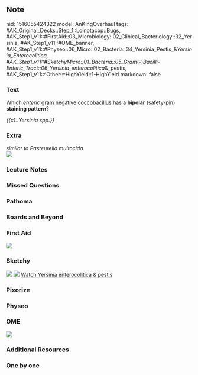 ## Note
nid: 1516055424322
model: AnKingOverhaul
tags: #AK_Original_Decks::Step_1::Lolnotacop::Bugs, #AK_Step1_v11::#FirstAid::03_Microbiology::02_Clinical_Bacteriology::32_Yersinia, #AK_Step1_v11::#OME_banner, #AK_Step1_v11::#Physeo::06_Micro::02_Bacteria::34_Yersinia_Pestis_&_Yersinia_Enterocolitica, #AK_Step1_v11::#SketchyMicro::01_Bacteria::05_Gram_(-)_Bacilli_-_Enteric_Tract::06_Yersinia_enterocolitica_&_pestis, #AK_Step1_v11::^Other::^HighYield::1-HighYield
markdown: false

### Text
Which <i>enteric</i> <u>gram negative coccobacillus</u> has a
<b>bipolar</b> (safety-pin) <b>staining pattern</b>?
<div>
  <i>{{c1::Yersinia spp.}}</i>
</div>

### Extra
<div>
  <i>similar to Pasteurella multocida</i>
</div><img src="paste-50663434224101.jpg">

### Lecture Notes


### Missed Questions


### Pathoma


### Boards and Beyond


### First Aid
<img src="tmpdcuwk2uu.png">

### Sketchy
<img src="paste-104921756073987%20(1).jpg"> <img src=
"Screen%20Shot%202019-10-28%20at%208.05.44%20AM.png"> <a href=
"https://dashboard.sketchy.com/study/medical/courses/medical-microbiology/units/medical-microbiology-bacteria/videos/medical-microbiology-bacteria-gram-negative-bacilli-enteric-tract-yersinia-enterocolitica-and-pestis?utm_source=anki&utm_medium=partnership&utm_campaign=february_update&utm_content=medical">
Watch Yersinia enterocolitica & pestis</a>

### Pixorize


### Physeo


### OME
<div class="ome-widget">
  <a href="https://onlinemeded.org?ref=anki"><img src=
  "_OME_AnkiFlashcards_General_4.png"></a>
</div>

### Additional Resources


### One by one

